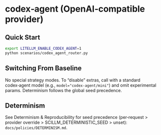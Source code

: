 # codex‑agent (OpenAI‑compatible provider)

## Quick Start

```bash
export LITELLM_ENABLE_CODEX_AGENT=1
python scenarios/codex_agent_router.py
```

## Switching From Baseline

No special strategy modes. To “disable” extras, call with a standard codex‑agent model (e.g., `model="codex-agent/mini"`) and omit experimental params. Determinism follows the global seed precedence.

## Determinism

See Determinism & Reproducibility for seed precedence (per‑request > provider override > SCILLM_DETERMINISTIC_SEED > unset):
`docs/policies/DETERMINISM.md`.

